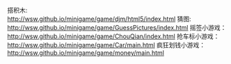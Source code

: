 
搭积木:  
    http://wsw.github.io/minigame/game/djm/html5/index.html
猜图:
    http://wsw.github.io/minigame/game/GuessPictures/index.html
摇签小游戏：
    http://wsw.github.io/minigame/game/ChouQian/index.html
抢车标小游戏：
    http://wsw.github.io/minigame/game/Car/main.html
疯狂划钱小游戏：
    http://wsw.github.io/minigame/game/money/main.html
